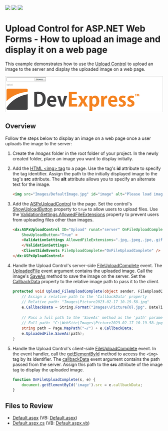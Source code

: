 <!-- default badges list -->
![](https://img.shields.io/endpoint?url=https://codecentral.devexpress.com/api/v1/VersionRange/128565528/13.2.8%2B)
[![](https://img.shields.io/badge/Open_in_DevExpress_Support_Center-FF7200?style=flat-square&logo=DevExpress&logoColor=white)](https://supportcenter.devexpress.com/ticket/details/E5197)
[![](https://img.shields.io/badge/📖_How_to_use_DevExpress_Examples-e9f6fc?style=flat-square)](https://docs.devexpress.com/GeneralInformation/403183)
<!-- default badges end -->
# Upload Control for ASP.NET Web Forms - How to upload an image and display it on a web page

This example demonstrates how to use the [Upload Control](https://docs.devexpress.com/AspNet/8298/components/file-management/file-upload) to upload an image to the server and display the uploaded image on a web page.

![Upload and Display an Image](upload-image.png)

## Overview

Follow the steps below to display an image on a web page once a user uploads the image to the server:

1. Create the *Images* folder in the root folder of your project. In the newly created folder, place an image you want to display initially.

2. Add the [HTML \<img\> tag](https://www.w3schools.com/tags/tag_img.asp) to a page. Use the tag's **id** attribute to specify the tag identifier. Assign the path to the initially displayed image to the tag's **src** attribute. The **alt** attribute allows you to specify an alternate text for the image.

    ```aspx
    <img src="Images/DefaultImage.jpg" id="image" alt="Please load image" />
    ```

3. Add the [ASPxUploadControl](https://docs.devexpress.com/AspNet/DevExpress.Web.ASPxUploadControl?p=netframework) to the page. Set the control's [ShowUploadButton](https://docs.devexpress.com/AspNet/DevExpress.Web.ASPxUploadControl.ShowUploadButton?p=netframework) property to `true` to allow users to upload files. Use the [ValidationSettings.AllowedFileExtensions](https://docs.devexpress.com/AspNet/DevExpress.Web.UploadControlValidationSettings.AllowedFileExtensions?p=netframework) property to prevent users from uploading files other than images.

    ```aspx
    <dx:ASPxUploadControl ID="Upload" runat="server" OnFileUploadComplete="Upload_FileUploadComplete" 
        ShowUploadButton="True" >
        <ValidationSettings AllowedFileExtensions=".jpg,.jpeg,.jpe,.gif">
        </ValidationSettings>
        <ClientSideEvents FileUploadComplete="OnFileUploadComplete" />
    </dx:ASPxUploadControl>
    ```

4. Handle the Upload Control's server-side [FileUploadComplete](https://docs.devexpress.com/AspNet/DevExpress.Web.ASPxUploadControl.FileUploadComplete?p=netframework) event. The [UploadedFile](https://docs.devexpress.com/AspNet/DevExpress.Web.FileUploadCompleteEventArgs.UploadedFile?p=netframework) event argument contains the uploaded image. Call the image's [SaveAs](https://docs.devexpress.com/AspNet/DevExpress.Web.UploadedFile.SaveAs(System.String)) method to save the image on the server. Set the [CallbackData](https://docs.devexpress.com/AspNet/DevExpress.Web.FileUploadCompleteEventArgs.CallbackData) property to the relative image path to pass it to the client.

    ```csharp
    protected void Upload_FileUploadComplete(object sender, FileUploadCompleteEventArgs e) {
        // Assign a relative path to the 'CallbackData' property
        // Relative path: "Images\Picture2023-02-17 10-19-58.jpg"
        e.CallbackData = String.Format("Images\\Picture{0}.jpg", DateTime.Now.ToString("yyyy-MM-dd hh-mm-ss"));
        
        // Pass a full path to the 'SaveAs' method as the 'path' parameter
        // Full path: "C:\WebSite\Images\Picture2023-02-17 10-19-58.jpg"
        string path = Page.MapPath("~/") + e.CallbackData;
        e.UploadedFile.SaveAs(path);
    }
    ```

5. Handle the Upload Control's client-side [FileUploadComplete](https://docs.devexpress.com/AspNet/js-ASPxClientUploadControl.FileUploadComplete?p=netframework) event. In the event handler, call the [getElementById](https://developer.mozilla.org/en-US/docs/web/api/document/getelementbyid) method to access the `<img>` tag by its identifier. The [callbackData](https://docs.devexpress.com/AspNet/js-ASPxClientUploadControlFileUploadCompleteEventArgs.callbackData) event argument contains the path passed from the server. Assign this path to the **src** attribute of the image tag to display the uploaded image.

    ```js
    function OnFileUploadComplete(s, e) {
        document.getElementById('image').src = e.callbackData;
    }
    ```

## Files to Review

* [Default.aspx](./CS/WebSite/Default.aspx) (VB: [Default.aspx](./VB/WebSite/Default.aspx))
* [Default.aspx.cs](./CS/WebSite/Default.aspx.cs) (VB: [Default.aspx.vb](./VB/WebSite/Default.aspx.vb))
